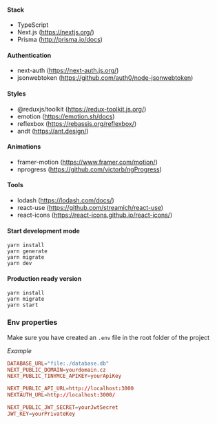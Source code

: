 #### Stack

- TypeScript
- Next.js (https://nextjs.org/)
- Prisma (http://prisma.io/docs)

#### Authentication

- next-auth (https://next-auth.js.org/)
- jsonwebtoken (https://github.com/auth0/node-jsonwebtoken)

#### Styles

- @reduxjs/toolkit (https://redux-toolkit.js.org/)
- emotion (https://emotion.sh/docs)
- reflexbox (https://rebassjs.org/reflexbox/)
- andt (https://ant.design/)

#### Animations

- framer-motion (https://www.framer.com/motion/)
- nprogress (https://github.com/victorb/ngProgress)

#### Tools

- lodash (https://lodash.com/docs/)
- react-use (https://github.com/streamich/react-use)
- react-icons (https://react-icons.github.io/react-icons/)

#### Start development mode

```
yarn install
yarn generate
yarn migrate
yarn dev
```

#### Production ready version

```
yarn install
yarn migrate
yarn start
```

### Env properties

Make sure you have created an `.env` file in the root folder of the project

_Example_

```conf
DATABASE_URL="file:./database.db"
NEXT_PUBLIC_DOMAIN=yourdomain.cz
NEXT_PUBLIC_TINYMCE_APIKEY=yourApiKey

NEXT_PUBLIC_API_URL=http://localhost:3000
NEXTAUTH_URL=http://localhost:3000/

NEXT_PUBLIC_JWT_SECRET=yourJwtSecret
JWT_KEY=yourPrivateKey
```
